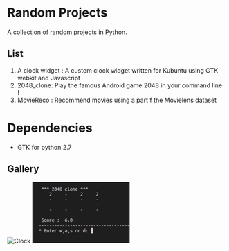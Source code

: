 # Random Projects
A collection of random projects in Python. 

## List
 1. A clock widget : A custom clock widget written for Kubuntu using GTK webkit and Javascript
 2. 2048_clone: Play the famous Android game 2048 in your command line !
 3. MovieReco : Recommend movies using a part f the Movielens dataset
# Dependencies
* GTK for python 2.7
## Gallery

![Clock](https://github.com/adityapande-1995/kde-widgets/blob/master/animations/clock.gif "Clock")
![2048](https://github.com/adityapande-1995/Random-Python/blob/master/2048_clone/1.gif "2048")
